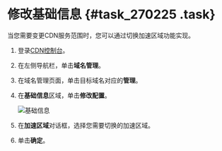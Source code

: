 # 修改基础信息 {#task_270225 .task}

当您需要变更CDN服务范围时，您可以通过切换加速区域功能实现。

1.  登录[CDN控制台](https://cdn.console.aliyun.com)。
2.  在左侧导航栏，单击**域名管理**。
3.  在域名管理页面，单击目标域名对应的**管理**。
4.  在**基础信息**区域，单击**修改配置**。 

    ![基础信息](http://static-aliyun-doc.oss-cn-hangzhou.aliyuncs.com/assets/img/223009/156654027947753_zh-CN.png)

5.  在**加速区域**对话框，选择您需要切换的加速区域。
6.  单击**确定**。

